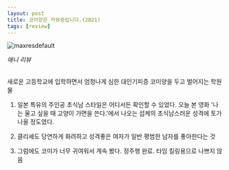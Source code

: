 ```yaml
---
layout: post
title: 코미양은 커뮤증입니다.(2021)
tags: [review]
---
```


![maxresdefault](https://user-images.githubusercontent.com/50545088/150650013-8481cc29-023b-4f13-8113-b8e6ecd4048b.jpeg)

<em>애니 리뷰</em><br>

<br>
새로운 고등학교에 입학하면서 엄청나게 심한 대인기피증 코미양을 두고 벌어지는 학원물

1. 일본 특유의 주인공 초식남 스타일은 어디서든 확인할 수 있었다. 오늘 본 영화 '나는 울고 싶을 때 고양이 가면을 쓴다.'에서 나오는 섭케의 초식남스러운 성격에 토가 나올 정도였다.

2. 클리셰도 당연하게 화려하고 성격좋은 여자가 일반 평범한 남자를 좋아한다는 것

3. 그럼에도 코미가 너무 귀여워서 계속 봤다. 정주행 완료. 타임 킬링용으로 나쁘지 않음